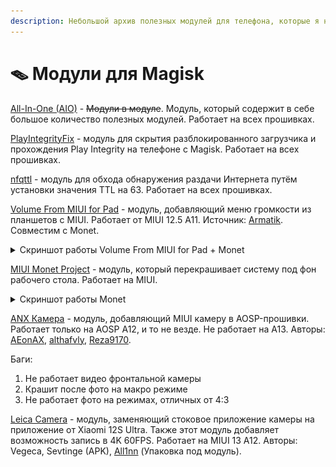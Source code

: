 ```yaml
---
description: Небольшой архив полезных модулей для телефона, которые я нашел.
---
```


# 🪤 Модули для Magisk

[All-In-One (AIO)](https://github.com/LordOfTheLost/AIOProject#readme) - ~~Модули в модуле~~. Модуль, который содержит в себе большое количество полезных модулей. Работает на всех прошивках.&#x20;

[PlayIntegrityFi](https://github.com/chiteroman/PlayIntegrityFix)[x](https://github.com/chiteroman/PlayIntegrityFix) - модуль для скрытия разблокированного загрузчика и прохождения Play Integrity на телефоне с Magisk. Работает на всех прошивках.

[nfqttl](https://github.com/cyborg-one/nfqttl/releases) - модуль для обхода обнаружения раздачи Интернета путём установки значения TTL на 63. Работает на всех прошивках.

[Volume From MIUI for Pad](https://static.cum-zone.ru/files/poco-f3/modules/Volume-From-MIUI-for-Pad.zip) - модуль, добавляющий меню громкости из планшетов с MIUI. Работает от MIUI 12.5 A11. Источник: [Armatik](https://t.me/ArmatikPosts/278). Совместим с Monet.

<details>

<summary>Скриншот работы Volume From MIUI for Pad + Monet</summary>

<img src="../.gitbook/assets/image (12).png" alt="" data-size="original">

</details>

[MIUI Monet Project](https://github.com/MIUI-Monet-Project/Module/releases) - модуль, который перекрашивает систему под фон рабочего стола. Работает на MIUI.

<details>

<summary>Скриншот работы Monet</summary>

![](<../.gitbook/assets/image (17).png>)![](<../.gitbook/assets/image (24).png>)![](<../.gitbook/assets/image (14).png>)![](<../.gitbook/assets/image (22).png>)

</details>

[ANX Камера](https://static.cum-zone.ru/files/poco-f3/modules/ANXCamera\_v204R-2\_alioth\_fixed\_portrait.zip) - модуль, добавляющий MIUI камеру в AOSP-прошивки. Работает только на AOSP A12, и то не везде. Не работает на A13. Авторы: [AEonAX](https://camera.aeonax.com/), [althafvly](https://t.me/althafvly), [Reza9170](https://t.me/Reza9170).

Баги:

1. Не работает видео фронтальной камеры
2. Крашит после фото на макро режиме
3. Не работает фото на режимах, отличных от 4:3

[Leica Camera](https://static.cum-zone.ru/files/poco-f3/modules/Mod\_4.6.220901.0.zip) - модуль, заменяющий стоковое приложение камеры на приложение от Xiaomi 12S Ultra. Также этот модуль добавляет возможность запись в 4K 60FPS. Работает на MIUI 13 A12. Авторы: Vegeca, Sevtinge (APK), [All1nn](https://4pda.to/forum/index.php?showuser=650319) (Упаковка под модуль).

